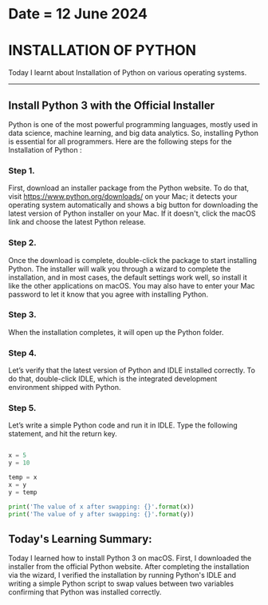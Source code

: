 # Date = 12 June 2024
# INSTALLATION OF PYTHON
Today I learnt about Installation of Python on various operating systems.

---

## Install Python 3 with the Official Installer
Python is one of the most powerful programming languages, mostly used in data science, machine learning, and big data analytics. So, installing Python is essential for all programmers.
Here are the following steps for the Installation of Python : 

### Step 1. 
First, download an installer package from the Python website. To do that, visit https://www.python.org/downloads/ on your Mac; it detects your operating system automatically and shows a big button for downloading the latest version of Python installer on your Mac. If it doesn't, click the macOS link and choose the latest Python release.

### Step 2. 
Once the download is complete, double-click the package to start installing Python. The installer will walk you through a wizard to complete the installation, and in most cases, the default settings work well, so install it like the other applications on macOS. You may also have to enter your Mac password to let it know that you agree with installing Python.

### Step 3. 
When the installation completes, it will open up the Python folder.

### Step 4. 
Let’s verify that the latest version of Python and IDLE installed correctly. To do that, double-click IDLE, which is the integrated development environment shipped with Python. 

### Step 5. 
Let’s write a simple Python code and run it in IDLE. Type the following statement, and hit the return key.


```python

x = 5
y = 10

temp = x
x = y
y = temp

print('The value of x after swapping: {}'.format(x))
print('The value of y after swapping: {}'.format(y))

```

## Today's Learning Summary:
 Today I learned how to install Python 3 on macOS. First, I downloaded the installer from the official Python website. After completing the installation via the wizard, I verified the installation by running Python's IDLE and writing a simple Python script to swap values between two variables confirming that Python was installed correctly.



